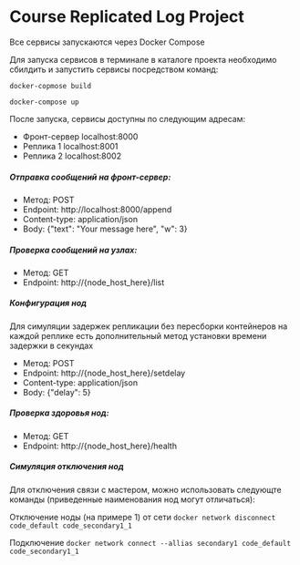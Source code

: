 # Course Replicated Log Project

Все сервисы запускаются через Docker Compose 

Для запуска сервисов в терминале в каталоге проекта необходимо сбилдить и запустить сервисы посредством команд:

`docker-copmose build`

`docker-compose up`

После запуска, сервисы доступны по следующим адресам:

- Фронт-сервер  localhost:8000
- Реплика 1     localhost:8001
- Реплика 2     localhost:8002

##### Отправка сообщений на фронт-сервер:

- Метод:        POST
- Endpoint:     http://localhost:8000/append
- Content-type: application/json
- Body:         {"text": "Your message here", "w": 3} 

##### Проверка сообщений на узлах:

- Метод:        GET
- Endpoint:     http://{node_host_here}/list

##### Конфигурация нод
Для симуляции задержек репликации без пересборки контейнеров на каждой реплике есть дополнительный метод установки времени задержки в секундах

- Метод:        POST
- Endpoint:     http://{node_host_here}/setdelay
- Content-type: application/json
- Body:         {"delay": 5}

##### Проверка здоровья нод:

- Метод:        GET
- Endpoint:     http://{node_host_here}/health

##### Симуляция отключения нод
Для отключения связи с мастером, можно использовать следующте команды (приведенные наименования нод могут отличаться):

Отключение ноды (на примере 1) от сети 
`docker network disconnect code_default code_secondary1_1`

Подключение
`docker network connect --allias secondary1 code_default code_secondary1_1`